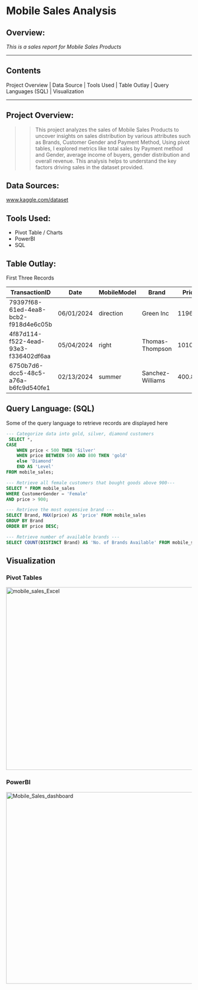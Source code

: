 # Mobile Sales Analysis

## Overview:
 *This is a sales report for Mobile Sales Products*
 
---
## Contents
Project Overview | Data Source | Tools Used | Table Outlay | Query Languages (SQL) | Visualization

---

## Project Overview:
>> This project analyzes the sales of Mobile Sales Products to uncover insights on sales distribution by various attributes such as Brands, Customer Gender and Payment Method, Using pivot tables, I explored metrics like total sales by Payment method and Gender, average income of buyers, gender distribution and overall revenue. This analysis helps to understand the key factors driving sales in the dataset provided.

## Data Sources:
www.kaggle.com/dataset

## Tools Used:
+ Pivot Table / Charts
+ PowerBI
+ SQL

## Table Outlay:
First Three Records

| TransactionID | Date | MobileModel | Brand | Price | UnitsSold | TotalRevenue | CustomerAge | CustomerGender | Location | PaymentMethod |
|-----|-----|-----|------|-----|-----|-----|------|-----|-----|------|
| 79397f68-61ed-4ea8-bcb2-f918d4e6c05b |	06/01/2024 |	direction |	Green Inc |	1196.95	| 85	| 28002.8	| 32	| Female	| Port Erik|	Online |
| 4f87d114-f522-4ead-93e3-f336402df6aa | 05/04/2024 |	right |	Thomas-Thompson |	1010.34 |	64 |	2378.82 |	55 |	Female |	East Linda|	Credit Card |
| 6750b7d6-dcc5-48c5-a76a-b6fc9d540fe1 |	02/13/2024 |	summer |	Sanchez-Williams |	400.8 |	95 |	31322.56 |	57 |	Male |	East Angelicastad |	Online |

## Query Language: (SQL)
Some of the query language to retrieve records are displayed here
```SQL
--- Categorize data into gold, silver, diamond customers
 SELECT *, 
CASE
	WHEN price < 500 THEN 'Silver'
	WHEN price BETWEEN 500 AND 800 THEN 'gold'
	else 'Diamond'
	END AS 'Level'
FROM mobile_sales;
```


```SQL
--- Retrieve all female customers that bought goods above 900---
SELECT * FROM mobile_sales
WHERE CustomerGender = 'Female'
AND price > 900;
```

```SQL
--- Retrieve the most expensive brand ---
SELECT Brand, MAX(price) AS 'price' FROM mobile_sales
GROUP BY Brand
ORDER BY price DESC;
```
```SQL
--- Retrieve number of available brands ---
SELECT COUNT(DISTINCT Brand) AS 'No. of Brands Available' FROM mobile_sales;
```

## Visualization
### Pivot Tables
<img width="968" height="496" alt="mobile_sales_Excel" src="https://github.com/user-attachments/assets/085d9ff7-1eb6-464b-97d1-fdd265d1e72c" />

### PowerBI
<img width="924" height="520" alt="Mobile_Sales_dashboard" src="https://github.com/user-attachments/assets/5786facc-48c6-48f3-b801-607c9fe00818" />


